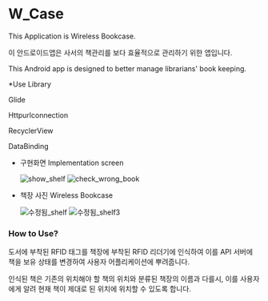 # W_Case
This Application is Wireless Bookcase.

이 안드로이드앱은 사서의 책관리를 보다 효율적으로 관리하기 위한 앱입니다.

This Android app is designed to better manage librarians' book keeping.

*Use Library
  
  Glide
  
  Httpurlconnection
  
  RecyclerView
  
  DataBinding
  

* 구현화면 Implementation screen

  ![show_shelf](https://user-images.githubusercontent.com/55890012/74550364-9d3d0f00-4f94-11ea-85bd-0782095570d1.gif)
  ![check_wrong_book](https://user-images.githubusercontent.com/55890012/74550398-a9c16780-4f94-11ea-935b-c6e8f41e8dca.gif)
  
 * 책장 사진 Wireless Bookcase
 
   ![수정됨_shelf](https://user-images.githubusercontent.com/55890012/74551005-c01bf300-4f95-11ea-96f5-4f46c8c3b07b.jpg)
   ![수정됨_shelf3](https://user-images.githubusercontent.com/55890012/74551020-c7430100-4f95-11ea-8e0d-f48fff6456c5.jpg)

        
### How to Use?
도서에 부착된 RFID 태그를 책장에 부착된 RFID 리더기에 인식하여 이를 API 서버에 책을 보유 상태를 변경하여 사용자 어플리케이션에 뿌려줍니다.

인식된 책은 기존의 위치해야 할 책의 위치와 분류된 책장의 이름과 다를시, 이를 사용자에게 알려 현재 책이 제대로 된 위치에 위치할 수 있도록 합니다.
